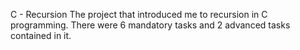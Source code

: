 C - Recursion
The project that introduced me to recursion in C programming. There were 6 mandatory tasks and 2 advanced tasks contained in it.
